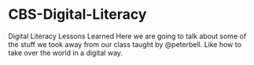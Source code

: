 # CBS-Digital-Literacy
Digital Literacy Lessons Learned
Here we are going to talk about some of the stuff we took away from our class taught by @peterbell.
Like how to take over the world in a digital way.
